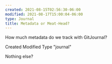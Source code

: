 ```yaml
---
created: 2021-08-15T02:56:30-06:00
modified: 2021-08-17T15:00:04-06:00
type: Journal
title: Metadata or Meat-Head?
---
```


How much metadata do we track with GitJournal?

Created
Modified 
Type "journal"

Nothing else?
